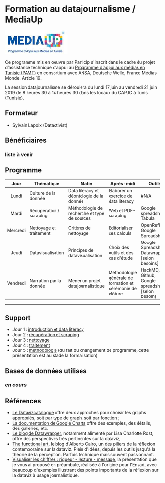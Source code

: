 # Formation au datajournalisme / MediaUp
![](./img/mediaup_logo.jpg)

Ce programme mis en oeuvre par Particip s'inscrit dans le cadre du projet d’assistance technique d’appui au [Programme d’appui aux médias en Tunisie (PAMT)](http://www.mediaup.tn/) en consortium avec ANSA, Deutsche Welle, France Médias Monde, Article 19.

La session datajournalisme se déroulera du lundi 17 juin au vendredi 21 juin 2019 de 8 heures 30 à 14 heures 30 dans les locaux du CAPJC à Tunis (Tunisie).

## Formateur
- Sylvain Lapoix (Datactivist)

## Bénéficiaires

### liste à venir

## Programme


| Jour | Thématique | Matin | Après-midi | Outils  | BDD |
| :-----: | ----- | ----- | ----- | ----- | -----: |
| Lundi | Culture de la donnée | Data literacy et déontologie de la donnée | Elaborer un exercice de data literacy | #N/A | #N/A |
| Mardi | Récupération / scraping | Méthodologie de recherche et type de sources | Web et PDF-scraping | Google spreadsheet, Tabula | à venir |
| Mercredi | Nettoyage et traitement | Critères de nettoyage | Editorialiser ses calculs | OpenRefine, Google Spreadsheet | à venir |
| Jeudi | Datavisualisation | Principes de datavisualisation | Choix des outils et des cas d'étude | Google Spreadsheet, Datawrapper, [selon besoins] | à venir |
| Vendredi | Narration par la donnée | Mener un projet datajournalistique | Méthodologie générale de formation et cérémonie de clôture | HackMD, Github, Google spreadsheet, [selon besoin] | #N/A |

------

## Support

* Jour 1 : [introduction et data literacy](https://datactivist.coop/mediaup_ddj2019/1-intro_dataliteracy/)
* Jour 2 : [récupération et scraping](https://datactivist.coop/mediaup_ddj2019/2-recherche_scraping/)
* Jour 3 : [nettoyage](https://datactivist.coop/mediaup_ddj2019/3-nettoyage/)
* Jour 4 : [traitement](https://datactivist.coop/mediaup_ddj2019/4-traitement/)
* Jour 5 : [méthodologie](https://datactivist.coop/mediaup_ddj2019/5-methodologie/) (du fait du changement de programme, cette présentation est au stade la formalisation)


## Bases de données utilises

### *en cours*

## Références

* [Le Datavizcatalogue](https://datavizcatalogue.com/) offre deux approches pour choisir les graphs appropriés, soit par type de graph, soit par fonction ;
* [La documentation de Google Charts](https://developers.google.com/chart/) offre des exemples, des détails, des galleries, etc.
* [Le blog de Datawrapper](https://blog.datawrapper.de/), notamment alimenté par Lisa Charlotte Rost, offre des perspectives très pertinentes sur la dataviz, 
* [The functional art](http://www.thefunctionalart.com/), le blog d'Alberto Cairo, un des piliers de la réflexion contemporaine sur la dataviz. Plein d'idées, depuis les outils jusqu'à la théorie de la perception. Parfois technique mais souvent passionnant.
* [Visualiser les chiffres : rigueur - lecture - message](https://datactivist.coop/ensad-dataviz/index.html), la présentation que je vous ai proposé en préambule, réalisée à l'origine pour l'Ensad, avec beaucoup d'exemples illustrant des points importants de la réflexion sur la dataviz à usage journalistique.
